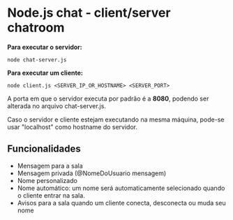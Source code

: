 Node.js chat - client/server chatroom
=====================

**Para executar o servidor:**

```node chat-server.js```

**Para executar um cliente:**

```node client.js <SERVER_IP_OR_HOSTNAME> <SERVER_PORT>```

A porta em que o servidor executa por padrão é a **8080**, podendo ser alterada no arquivo chat-server.js.

Caso o servidor e cliente estejam executando na mesma máquina, pode-se usar "localhost" como hostname do servidor.

## Funcionalidades
* Mensagem para a sala
* Mensagem privada (@NomeDoUsuario mensagem)
* Nome personalizado
* Nome automático: um nome será automaticamente selecionado quando o cliente entrar na sala.
* Avisos para a sala quando um cliente conecta, desconecta ou muda seu nome
